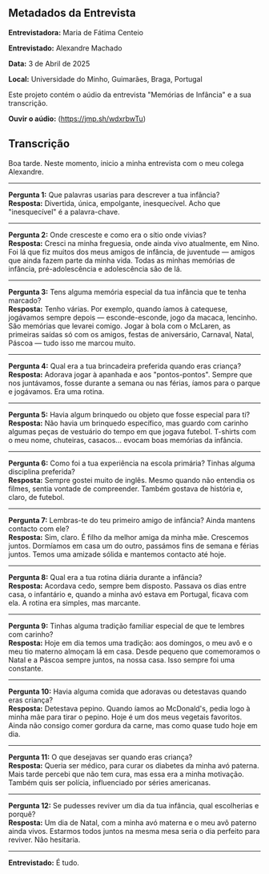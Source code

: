 ## Metadados da Entrevista

**Entrevistadora:** Maria de Fátima Centeio

**Entrevistado:** Alexandre Machado

**Data:** 3 de Abril de 2025

**Local:** Universidade do Minho, Guimarães, Braga, Portugal

Este projeto contém o aúdio da entrevista "Memórias de Infância" e a sua transcrição.

**Ouvir o aúdio:** (https://jmp.sh/wdxrbwTu)

## Transcrição ##

Boa tarde. Neste momento, inicio a minha entrevista com o meu colega Alexandre.

---

**Pergunta 1:** Que palavras usarias para descrever a tua infância?  
**Resposta:** Divertida, única, empolgante, inesquecível. Acho que "inesquecível" é a palavra-chave.

---

**Pergunta 2:** Onde cresceste e como era o sítio onde vivias?  
**Resposta:** Cresci na minha freguesia, onde ainda vivo atualmente, em Nino. Foi lá que fiz muitos dos meus amigos de infância, de juventude — amigos que ainda fazem parte da minha vida. Todas as minhas memórias de infância, pré-adolescência e adolescência são de lá.

---

**Pergunta 3:** Tens alguma memória especial da tua infância que te tenha marcado?  
**Resposta:** Tenho várias. Por exemplo, quando íamos à catequese, jogávamos sempre depois — esconde-esconde, jogo da macaca, lencinho. São memórias que levarei comigo. Jogar à bola com o McLaren, as primeiras saídas só com os amigos, festas de aniversário, Carnaval, Natal, Páscoa — tudo isso me marcou muito.

---

**Pergunta 4:** Qual era a tua brincadeira preferida quando eras criança?  
**Resposta:** Adorava jogar à apanhada e aos "pontos-pontos". Sempre que nos juntávamos, fosse durante a semana ou nas férias, íamos para o parque e jogávamos. Era uma rotina.

---

**Pergunta 5:** Havia algum brinquedo ou objeto que fosse especial para ti?  
**Resposta:** Não havia um brinquedo específico, mas guardo com carinho algumas peças de vestuário do tempo em que jogava futebol. T-shirts com o meu nome, chuteiras, casacos... evocam boas memórias da infância.

---

**Pergunta 6:** Como foi a tua experiência na escola primária? Tinhas alguma disciplina preferida?  
**Resposta:** Sempre gostei muito de inglês. Mesmo quando não entendia os filmes, sentia vontade de compreender. Também gostava de história e, claro, de futebol. 

---

**Pergunta 7:** Lembras-te do teu primeiro amigo de infância? Ainda mantens contacto com ele?  
**Resposta:** Sim, claro. É filho da melhor amiga da minha mãe. Crescemos juntos. Dormíamos em casa um do outro, passámos fins de semana e férias juntos. Temos uma amizade sólida e mantemos contacto até hoje.

---

**Pergunta 8:** Qual era a tua rotina diária durante a infância?  
**Resposta:** Acordava cedo, sempre bem disposto. Passava os dias entre casa, o infantário e, quando a minha avó estava em Portugal, ficava com ela. A rotina era simples, mas marcante.

---

**Pergunta 9:** Tinhas alguma tradição familiar especial de que te lembres com carinho?  
**Resposta:** Hoje em dia temos uma tradição: aos domingos, o meu avô e o meu tio materno almoçam lá em casa. Desde pequeno que comemoramos o Natal e a Páscoa sempre juntos, na nossa casa. Isso sempre foi uma constante.

---

**Pergunta 10:** Havia alguma comida que adoravas ou detestavas quando eras criança?  
**Resposta:** Detestava pepino. Quando íamos ao McDonald's, pedia logo à minha mãe para tirar o pepino. Hoje é um dos meus vegetais favoritos. Ainda não consigo comer gordura da carne, mas como quase tudo hoje em dia.

---

**Pergunta 11:** O que desejavas ser quando eras criança?  
**Resposta:** Queria ser médico, para curar os diabetes da minha avó paterna. Mais tarde percebi que não tem cura, mas essa era a minha motivação. Também quis ser polícia, influenciado por séries americanas.

---

**Pergunta 12:** Se pudesses reviver um dia da tua infância, qual escolherias e porquê?  
**Resposta:** Um dia de Natal, com a minha avó materna e o meu avô paterno ainda vivos. Estarmos todos juntos na mesma mesa seria o dia perfeito para reviver. Não hesitaria.

---
   
**Entrevistado:** É tudo.
